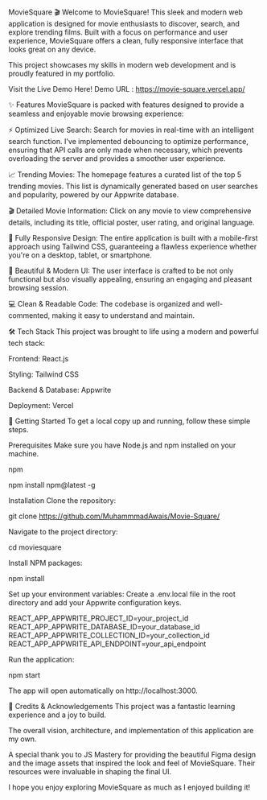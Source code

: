 MovieSquare 🎬
Welcome to MovieSquare! This sleek and modern web application is designed for movie enthusiasts to discover, search, and explore trending films. Built with a focus on performance and user experience, MovieSquare offers a clean, fully responsive interface that looks great on any device.

This project showcases my skills in modern web development and is proudly featured in my portfolio.

Visit the Live Demo Here! 
Demo URL : https://movie-square.vercel.app/

✨ Features
MovieSquare is packed with features designed to provide a seamless and enjoyable movie browsing experience:

⚡️ Optimized Live Search: Search for movies in real-time with an intelligent search function. I've implemented debouncing to optimize performance, ensuring that API calls are only made when necessary, which prevents overloading the server and provides a smoother user experience.

📈 Trending Movies: The homepage features a curated list of the top 5 trending movies. This list is dynamically generated based on user searches and popularity, powered by our Appwrite database.

🎬 Detailed Movie Information: Click on any movie to view comprehensive details, including its title, official poster, user rating, and original language.

📱 Fully Responsive Design: The entire application is built with a mobile-first approach using Tailwind CSS, guaranteeing a flawless experience whether you're on a desktop, tablet, or smartphone.

💎 Beautiful & Modern UI: The user interface is crafted to be not only functional but also visually appealing, ensuring an engaging and pleasant browsing session.

💻 Clean & Readable Code: The codebase is organized and well-commented, making it easy to understand and maintain.

🛠 Tech Stack
This project was brought to life using a modern and powerful tech stack:

Frontend: React.js

Styling: Tailwind CSS

Backend & Database: Appwrite

Deployment: Vercel

🚀 Getting Started
To get a local copy up and running, follow these simple steps.

Prerequisites
Make sure you have Node.js and npm installed on your machine.

npm

npm install npm@latest -g

Installation
Clone the repository:

git clone https://github.com/MuhammmadAwais/Movie-Square/

Navigate to the project directory:

cd moviesquare

Install NPM packages:

npm install

Set up your environment variables:
Create a .env.local file in the root directory and add your Appwrite configuration keys.

REACT_APP_APPWRITE_PROJECT_ID=your_project_id
REACT_APP_APPWRITE_DATABASE_ID=your_database_id
REACT_APP_APPWRITE_COLLECTION_ID=your_collection_id
REACT_APP_APPWRITE_API_ENDPOINT=your_api_endpoint

Run the application:

npm start

The app will open automatically on http://localhost:3000.

🙏 Credits & Acknowledgements
This project was a fantastic learning experience and a joy to build.

The overall vision, architecture, and implementation of this application are my own.

A special thank you to JS Mastery for providing the beautiful Figma design and the image assets that inspired the look and feel of MovieSquare. Their resources were invaluable in shaping the final UI.

I hope you enjoy exploring MovieSquare as much as I enjoyed building it!
